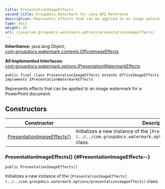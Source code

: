 ```yaml
---
title: PresentationImageEffects
second_title: GroupDocs.Watermark for Java API Reference
description: Represents effects that can be applied to an image watermark for a PowerPoint document.
type: docs
weight: 35
url: /java/com.groupdocs.watermark.options/presentationimageeffects/
---
```

**Inheritance:**
java.lang.Object, [com.groupdocs.watermark.contents.OfficeImageEffects](../../com.groupdocs.watermark.contents/officeimageeffects)

**All Implemented Interfaces:**
[com.groupdocs.watermark.options.IPresentationWatermarkEffects](../../com.groupdocs.watermark.options/ipresentationwatermarkeffects)
```
public final class PresentationImageEffects extends OfficeImageEffects implements IPresentationWatermarkEffects
```

Represents effects that can be applied to an image watermark for a PowerPoint document.
## Constructors

| Constructor | Description |
| --- | --- |
| [PresentationImageEffects()](#PresentationImageEffects--) | Initializes a new instance of the `[PresentationImageEffects](../../com.groupdocs.watermark.options/presentationimageeffects)` class. |
### PresentationImageEffects() {#PresentationImageEffects--}
```
public PresentationImageEffects()
```


Initializes a new instance of the `[PresentationImageEffects](../../com.groupdocs.watermark.options/presentationimageeffects)` class.

